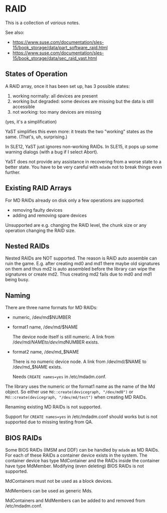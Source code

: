 RAID
====

This is a collection of *various* notes.

See also:
- <https://www.suse.com/documentation/sles-15/book_storage/data/part_software_raid.html>
- <https://www.suse.com/documentation/sles-15/book_storage/data/sec_raid_yast.html>

States of Operation
-------------------

A RAID array, once it has been set up, has 3 possible states:

1. working normally: all devices are present
2. working but degraded: some devices are missing but the data is still
   accessible
3. not working: too many devices are missing

(yes, it's a simplification)

YaST simplifies this even more: it treats the two "working" states as the
same. (That's, uh, surprising.)

In SLE12, YaST just ignores non-working RAIDs. In SLE15, it pops up some
warning dialogs (with a bug if I select Abort).

YaST does not provide any assistance in recovering from a worse state to a
better state. You have to be very careful with `mdadm` not to break things
even further.

Existing RAID Arrays
--------------------

For MD RAIDs already on disk only a few operations are supported:

- removing faulty devices
- adding and removing spare devices

Unsupported are e.g. changing the RAID level, the chunk size or any operation
changing the RAID size.

Nested RAIDs
------------

Nested RAIDs are NOT supported. The reason is RAID auto assemble can ruin the
game. E.g. after creating md0 and md1 there maybe old signatures on them and
thus md2 is auto assembled before the library can wipe the signatures or
create md2. Thus creating md2 fails due to md0 and md1 being busy.

Naming
------

There are three name formats for MD RAIDs:

- numeric, /dev/md$NUMBER

- format1 name, /dev/md/$NAME

  The device node itself is still numeric. A link from /dev/md/$NAME to
  /dev/md$NUMBER exists.

- format2 name, /dev/md_$NAME

  There is no numeric device node. A link from /dev/md/$NAME to
  /dev/md_$NAME exists.

  Needs `CREATE names=yes` in /etc/mdadm.conf.

The library uses the numeric or the format1 name as the name of the Md object.
So either use `Md::create(devicegraph, "/dev/md0")` or
`Md::create(devicegraph, "/dev/md/test")` when creating MD RAIDs.

Renaming existing MD RAIDs is not supported.

Support for `CREATE names=yes` in /etc/mdadm.conf should works but is
not supported due to missing testing from QA.

BIOS RAIDs
----------

Some BIOS RAIDs (IMSM and DDF) can be handled by `mdadm` as MD RAIDs. For each
of these RAIDs a container device exists in the system. The container device
has type MdContainer and the RAIDs inside the container have type
MdMember. Modifying (even deleting) BIOS RAIDs is not supported.

MdContainers must not be used as a block devices.

MdMembers can be used as generic Mds.

MdContainers and MdMembers can be added to and removed from /etc/mdadm.conf.

